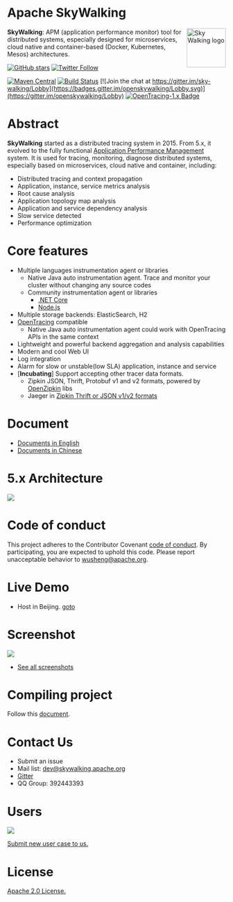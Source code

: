 Apache SkyWalking
==========

<img src="https://skywalkingtest.github.io/page-resources/3.0/skywalking.png" alt="Sky Walking logo" height="90px" align="right" />

**SkyWalking**: APM (application performance monitor) tool for distributed systems, especially designed for 
microservices, cloud native and container-based (Docker, Kubernetes, Mesos) architectures.

[![GitHub stars](https://img.shields.io/github/stars/apache/incubator-skywalking.svg?style=for-the-badge&label=Stars&logo=github)](https://github.com/apache/incubator-skywalking)
[![Twitter Follow](https://img.shields.io/twitter/follow/asfskywalking.svg?style=for-the-badge&label=Follow&logo=twitter)](https://twitter.com/AsfSkyWalking)


[![Maven Central](https://img.shields.io/maven-central/v/org.apache.skywalking/apache-skywalking-apm-incubating.svg)](http://skywalking.apache.org/downloads/)
[![Build Status](https://travis-ci.org/apache/incubator-skywalking.svg?branch=master)](https://travis-ci.org/apache/incubator-skywalking)
[![Join the chat at https://gitter.im/sky-walking/Lobby](https://badges.gitter.im/openskywalking/Lobby.svg)](https://gitter.im/openskywalking/Lobby)
[![OpenTracing-1.x Badge](https://img.shields.io/badge/OpenTracing--1.x-enabled-blue.svg)](http://opentracing.io)

# Abstract
**SkyWalking** started as a distributed tracing system in 2015. From 5.x, it evolved to the fully functional [Application Performance Management](https://en.wikipedia.org/wiki/Application_performance_management) 
system. It is used for tracing, monitoring, diagnose distributed systems, especially based on microservices, cloud native and container,
including:
- Distributed tracing and context propagation
- Application, instance, service metrics analysis
- Root cause analysis
- Application topology map analysis
- Application and service dependency analysis
- Slow service detected
- Performance optimization

# Core features
- Multiple languages instrumentation agent or libraries 
  - Native Java auto instrumentation agent. Trace and monitor your cluster without changing any source codes
  - Community instrumentation agent or libraries
    * [.NET Core](https://github.com/OpenSkywalking/skywalking-netcore) 
    * [Node.js](https://github.com/OpenSkywalking/skywalking-nodejs)
- Multiple storage backends: ElasticSearch, H2
- [OpenTracing](http://opentracing.io/) compatible
  - Native Java auto instrumentation agent could work with OpenTracing APIs in the same context
- Lightweight and powerful backend aggregation and analysis capabilities
- Modern and cool Web UI
- Log integration
- Alarm for slow or unstable(low SLA) application, instance and service 
- [**Incubating**] Support accepting other tracer data formats.
  - Zipkin JSON, Thrift, Protobuf v1 and v2 formats, powered by [OpenZipkin](https://github.com/openzipkin/zipkin) libs
  - Jaeger in [Zipkin Thrift or JSON v1/v2 formats](https://github.com/jaegertracing/jaeger#backwards-compatibility-with-zipkin)

# Document
- [Documents in English](docs/README.md)
- [Documents in Chinese](docs/README_ZH.md)

# 5.x Architecture
<img src="https://skywalkingtest.github.io/page-resources/5.0/architecture.png"/>

# Code of conduct
This project adheres to the Contributor Covenant [code of conduct](CODE_OF_CONDUCT.md). By participating, you are expected to uphold this code. Please report unacceptable behavior to wusheng@apache.org.

# Live Demo
- Host in Beijing. [goto](http://49.4.12.44:8080/)

# Screenshot
<img src="https://skywalkingtest.github.io/page-resources/5.0.0-beta/Dashboard.png"/>


- [See all screenshots](/docs/Screenshots.md)

# Compiling project
Follow this [document](https://github.com/apache/incubator-skywalking/blob/master/docs/en/How-to-build.md).

# Contact Us
* Submit an issue
* Mail list: dev@skywalking.apache.org
* [Gitter](https://gitter.im/openskywalking/Lobby)
* QQ Group: 392443393

# Users
<img src="https://skywalkingtest.github.io/page-resources/users/users-2018-06-07.png"/>

[Submit new user case to us.](https://github.com/apache/incubator-skywalking/issues/443)

# License
[Apache 2.0 License.](/LICENSE)
